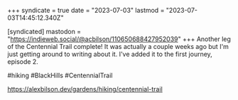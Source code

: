 +++
syndicate = true
date = "2023-07-03"
lastmod = "2023-07-03T14:45:12.340Z"

[syndicated]
mastodon = "https://indieweb.social/@acbilson/110650688427952039"
+++
Another leg of the Centennial Trail complete! It was actually a couple weeks ago but I'm just getting around to writing about it. I've added it to the first journey, episode 2.

#hiking #BlackHills #CentennialTrail

https://alexbilson.dev/gardens/hiking/centennial-trail